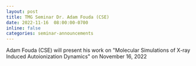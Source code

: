 ```yaml
---
layout: post
title: TMG Seminar Dr. Adam Fouda (CSE) 
date: 2022-11-16  08:00:00-0700
inline: false
categories: seminar-announcements
---
```


Adam Fouda (CSE)  will present his work on "Molecular Simulations of X-ray Induced Autoionization Dynamics" on November 16, 2022


